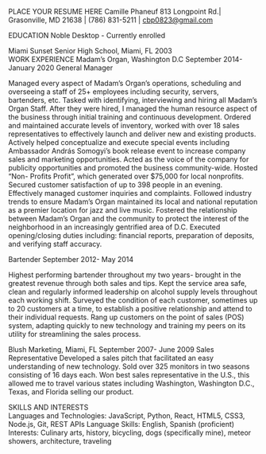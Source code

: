 PLACE YOUR RESUME HERE
Camille Phaneuf
813 Longpoint Rd.| Grasonville, MD 21638 | (786) 831-5211 | cbp0823@gmail.com 

EDUCATION
Noble Desktop - Currently enrolled

Miami Sunset Senior High School, Miami, FL	2003	
WORK EXPERIENCE
Madam’s Organ, Washington D.C	September 2014-January 2020
General Manager 

Managed every aspect of Madam’s Organ’s operations, scheduling and overseeing a staff of 25+ employees including security, servers, bartenders, etc.
Tasked with identifying, interviewing and hiring all Madam’s Organ Staff. After they were hired, I managed the human resource aspect of the business through initial training and continuous development.
Ordered and maintained accurate levels of inventory, worked with over 18 sales representatives to effectively launch and deliver new and existing products.
Actively helped conceptualize and execute special events including Ambassador András Somogyi’s book release event to increase company sales and marketing opportunities.
Acted as the voice of the company for publicity opportunities and promoted the business community-wide.
Hosted “Non- Profits Profit”, which generated over $75,000 for local nonprofits.
Secured customer satisfaction of up to 398 people in an evening. Effectively managed customer inquiries and complaints.
Followed industry trends to ensure Madam’s Organ maintained its local and national reputation as a premier location for jazz and live music.
Fostered the relationship between Madam’s Organ and the community to protect the interest of the neighborhood in an increasingly gentrified area of D.C.
Executed opening/closing duties including: financial reports, preparation of deposits, and verifying staff accuracy.

Bartender 					                                                                 	September 2012- May 2014

Highest performing bartender throughout my two years- brought in the greatest revenue through both sales and tips. 
Kept the service area safe, clean and regularly informed leadership on alcohol supply levels throughout each working shift.
Surveyed the condition of each customer, sometimes up to 20 customers at a time, to establish a positive relationship and attend to their individual requests.
Rang up customers on the point of sales (POS) system, adapting quickly to new technology and training my peers on its utility for streamlining the sales process.

Blush Marketing, Miami, FL	September 2007- June 2009
Sales Representative 
Developed a sales pitch that facilitated an easy understanding of new technology.
Sold over 325 monitors in two seasons consisting of 16 days each. Won best sales representative in the U.S., this allowed me to travel various states including Washington, Washington D.C., Texas, and Florida selling our product. 

SKILLS AND INTERESTS	
Languages and Technologies: JavaScript, Python, React, HTML5, CSS3, Node.js, Git, REST APIs
Language Skills: English, Spanish (proficient) 
Interests: Culinary arts, history, bicycling, dogs (specifically mine), meteor showers, architecture, traveling
